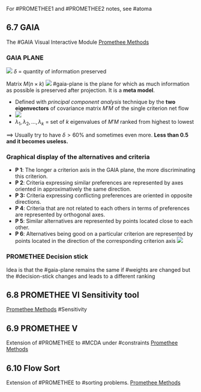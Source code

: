 For #PROMETHEE1 and #PROMETHEE2 notes, see #atoma

## 6.7 GAIA
The #GAIA Visual Interactive Module [Promethee Methods](Promethee%20Methods.pdf#page=16)
### GAIA PLANE
![](Pasted%20image%2020241001212010.png)
$\delta$ = quantity of information preserved

Matrix $M (n\times k)$ 
![](Pasted%20image%2020241001212134.png)
#gaia-plane is the plane for which as much information as possible is preserved after projection. It is a **meta model**.
- Defined with *principal component analysis* technique by the **two eigenvectors** of covariance matrix $M'M$ of the single criterion net flow
- ![](Pasted%20image%2020241001212504.png)
- $\lambda_{1}, \lambda_{2},\dots,\lambda_{k}$ = set of $k$ eigenvalues of $M'M$ ranked from highest to lowest

$\implies$ Usually try to have $\delta>60\%$ and sometimes even more. **Less than 0.5 and it becomes useless.**
### Graphical display of the alternatives and criteria
- **P 1**: The longer a criterion axis in the GAIA plane, the more discriminating this criterion.
- **P 2**: Criteria expressing similar preferences are represented by axes oriented in approximatively the same direction. 
- **P 3:** Criteria expressing conflicting preferences are oriented in opposite directions. 
- **P 4**: Criteria that are not related to each others in terms of preferences are represented by orthogonal axes.
- **P 5**: Similar alternatives are represented by points located close to each other. 
- **P 6**: Alternatives being good on a particular criterion are represented by points located in the direction of the corresponding criterion axis
![](Pasted%20image%2020241001213730.png)
### PROMETHEE Decision stick
Idea is that the #gaia-plane remains the same if #weights are changed but the #decision-stick changes and leads to a different ranking

## 6.8 PROMETHEE VI Sensitivity tool
[Promethee Methods](Promethee%20Methods.pdf#page=21)
#Sensitivity
## 6.9 PROMETHEE V 
Extension of #PROMETHEE to #MCDA under #constraints [Promethee Methods](Promethee%20Methods.pdf#page=22)
## 6.10 Flow Sort
Extension of #PROMETHEE to #sorting problems. [Promethee Methods](Promethee%20Methods.pdf#page=23)
